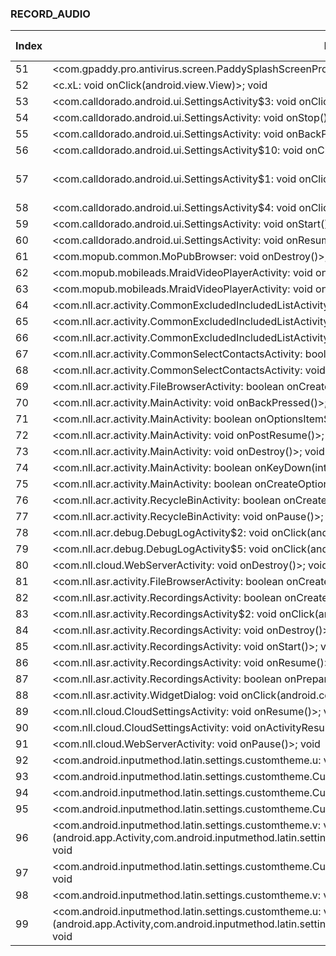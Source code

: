 ### RECORD_AUDIO
| Index | Entry Point & APIs | Screen shot | Resource id | Label |
| ------------- | ------------- | ------------- |-------------|-------------|
| 51 | <com.gpaddy.pro.antivirus.screen.PaddySplashScreenProActivity: void onCreate(android.os.Bundle)>; void <init> | ![](F:\COSMOS\output\py\Play_win8\Productivity\com.gpaddy.free.antivirus\com.gpaddy.pro.antivirus.screen.PaddySplashScreenProActivity.png) |  |  |
| 52 | <c.xL: void onClick(android.view.View)>; void <init> | ![](F:\COSMOS\output\py\Play_win8\Productivity\com.launcher.tattoocamera\com.calldorado.android.ui.SettingsActivity.png) |  | |
| 53 | <com.calldorado.android.ui.SettingsActivity$3: void onClick(android.view.View)>; void <init> | ![](F:\COSMOS\output\py\Play_win8\Productivity\hr.titaniumrecorder.android.free\com.calldorado.android.ui.SettingsActivity.png) |  |  |
| 54 | <com.calldorado.android.ui.SettingsActivity: void onStop()>; void <init> | ![](F:\COSMOS\output\py\Play_win8\Productivity\hr.titaniumrecorder.android.free\com.calldorado.android.ui.SettingsActivity.png) |  |  |
| 55 | <com.calldorado.android.ui.SettingsActivity: void onBackPressed()>; void <init> | ![](F:\COSMOS\output\py\Play_win8\Productivity\hr.titaniumrecorder.android.free\com.calldorado.android.ui.SettingsActivity.png) |  |  |
| 56 | <com.calldorado.android.ui.SettingsActivity$10: void onClick(android.view.View)>; void <init> | ![](F:\COSMOS\output\py\Play_win8\Productivity\hr.titaniumrecorder.android.free\com.calldorado.android.ui.SettingsActivity.png) |  |  |
| 57 | <com.calldorado.android.ui.SettingsActivity$1: void onClick(android.view.View)>; void <init> | ![](F:\COSMOS\output\py\Play_win8\Productivity\hr.titaniumrecorder.android.free\com.calldorado.android.ui.SettingsActivity.png) | {'8000': <sensitive_component.SensitiveComponent.SensitiveView object at 0x000001AB4A18D978>} | D |
| 58 | <com.calldorado.android.ui.SettingsActivity$4: void onClick(android.view.View)>; void <init> | ![](F:\COSMOS\output\py\Play_win8\Productivity\com.launcher.tattoocamera\com.calldorado.android.ui.SettingsActivity.png) |  |  |
| 59 | <com.calldorado.android.ui.SettingsActivity: void onStart()>; void <init> | ![](F:\COSMOS\output\py\Play_win8\Productivity\hr.titaniumrecorder.android.free\com.calldorado.android.ui.SettingsActivity.png) |  |  |
| 60 | <com.calldorado.android.ui.SettingsActivity: void onResume()>; void <init> | ![](F:\COSMOS\output\py\Play_win8\Productivity\hr.titaniumrecorder.android.free\com.calldorado.android.ui.SettingsActivity.png) |  |  |
| 61 | <com.mopub.common.MoPubBrowser: void onDestroy()>; void <init> | ![](F:\COSMOS\output\py\Play_win8\Productivity\hr.titaniumrecorder.android.free\com.mopub.common.MoPubBrowser.png) |  | F |
| 62 | <com.mopub.mobileads.MraidVideoPlayerActivity: void onDestroy()>; void <init> | ![](F:\COSMOS\output\py\Play_win8\Productivity\com.launcher.tattoocamera\com.mopub.mobileads.MraidVideoPlayerActivity.png) |  | |
| 63 | <com.mopub.mobileads.MraidVideoPlayerActivity: void onCreate(android.os.Bundle)>; void <init> | ![](F:\COSMOS\output\py\Play_win8\Productivity\com.launcher.tattoocamera\com.mopub.mobileads.MraidVideoPlayerActivity.png) |  | |
| 64 | <com.nll.acr.activity.CommonExcludedIncludedListActivity: void onCreate(android.os.Bundle)>; void <init> | ![](F:\COSMOS\output\py\Play_win8\Productivity\com.nll.acr\com.nll.acr.activity.CommonExcludedIncludedListActivity.png) |  | |
| 65 | <com.nll.acr.activity.CommonExcludedIncludedListActivity: boolean onCreateOptionsMenu(android.view.Menu)>; void <init> | ![](F:\COSMOS\output\py\Play_win8\Productivity\com.nll.acr\com.nll.acr.activity.CommonExcludedIncludedListActivity.png) |  | |
| 66 | <com.nll.acr.activity.CommonExcludedIncludedListActivity: boolean onOptionsItemSelected(android.view.MenuItem)>; void <init> | ![](F:\COSMOS\output\py\Play_win8\Productivity\com.nll.acr\com.nll.acr.activity.CommonExcludedIncludedListActivity.png) |  | |
| 67 | <com.nll.acr.activity.CommonSelectContactsActivity: boolean onCreateOptionsMenu(android.view.Menu)>; void <init> | ![](F:\COSMOS\output\py\Play_win8\Productivity\com.nll.acr\com.nll.acr.activity.CommonSelectContactsActivity.png) |  | |
| 68 | <com.nll.acr.activity.CommonSelectContactsActivity: void onCreate(android.os.Bundle)>; void <init> | ![](F:\COSMOS\output\py\Play_win8\Productivity\com.nll.acr\com.nll.acr.activity.CommonSelectContactsActivity.png) |  | |
| 69 | <com.nll.acr.activity.FileBrowserActivity: boolean onCreateOptionsMenu(android.view.Menu)>; void <init> | ![](F:\COSMOS\output\py\Play_win8\Productivity\com.nll.acr\com.nll.acr.activity.FileBrowserActivity.png) |  | |
| 70 | <com.nll.acr.activity.MainActivity: void onBackPressed()>; void <init> | ![](F:\COSMOS\output\py\Play_win8\Productivity\com.nll.acr\com.nll.acr.activity.MainActivity.png) |  | |
| 71 | <com.nll.acr.activity.MainActivity: boolean onOptionsItemSelected(android.view.MenuItem)>; void <init> | ![](F:\COSMOS\output\py\Play_win8\Productivity\com.nll.acr\com.nll.acr.activity.MainActivity.png) |  | |
| 72 | <com.nll.acr.activity.MainActivity: void onPostResume()>; void <init> | ![](F:\COSMOS\output\py\Play_win8\Productivity\com.nll.acr\com.nll.acr.activity.MainActivity.png) |  | |
| 73 | <com.nll.acr.activity.MainActivity: void onDestroy()>; void <init> | ![](F:\COSMOS\output\py\Play_win8\Productivity\com.nll.acr\com.nll.acr.activity.MainActivity.png) |  | |
| 74 | <com.nll.acr.activity.MainActivity: boolean onKeyDown(int,android.view.KeyEvent)>; void <init> | ![](F:\COSMOS\output\py\Play_win8\Productivity\com.nll.acr\com.nll.acr.activity.MainActivity.png) |  | |
| 75 | <com.nll.acr.activity.MainActivity: boolean onCreateOptionsMenu(android.view.Menu)>; void <init> | ![](F:\COSMOS\output\py\Play_win8\Productivity\com.nll.acr\com.nll.acr.activity.MainActivity.png) |  | |
| 76 | <com.nll.acr.activity.RecycleBinActivity: boolean onCreateOptionsMenu(android.view.Menu)>; void <init> | ![](F:\COSMOS\output\py\Play_win8\Productivity\com.nll.acr\com.nll.acr.activity.RecycleBinActivity.png) |  |  |
| 77 | <com.nll.acr.activity.RecycleBinActivity: void onPause()>; void <init> | ![](F:\COSMOS\output\py\Play_win8\Productivity\com.nll.acr\com.nll.acr.activity.RecycleBinActivity.png) |  |  |
| 78 | <com.nll.acr.debug.DebugLogActivity$2: void onClick(android.view.View)>; void <init> | ![](F:\COSMOS\output\py\Play_win8\Productivity\com.nll.acr\com.nll.acr.debug.DebugLogActivity.png) |  |  |
| 79 | <com.nll.acr.debug.DebugLogActivity$5: void onClick(android.view.View)>; void <init> | ![](F:\COSMOS\output\py\Play_win8\Productivity\com.nll.acr\com.nll.acr.debug.DebugLogActivity.png) |  |  |
| 80 | <com.nll.cloud.WebServerActivity: void onDestroy()>; void <init> | ![](F:\COSMOS\output\py\Play_win8\Productivity\com.nll.asr\com.nll.cloud.WebServerActivity.png) |  | F |
| 81 | <com.nll.asr.activity.FileBrowserActivity: boolean onCreateOptionsMenu(android.view.Menu)>; void <init> | ![](F:\COSMOS\output\py\Play_win8\Productivity\com.nll.asr\com.nll.asr.activity.FileBrowserActivity.png) |  | F |
| 82 | <com.nll.asr.activity.RecordingsActivity: boolean onCreateOptionsMenu(android.view.Menu)>; void <init> | ![](F:\COSMOS\output\py\Play_win8\Productivity\com.nll.asr\com.nll.asr.activity.RecordingsActivity.png) |  | F |
| 83 | <com.nll.asr.activity.RecordingsActivity$2: void onClick(android.view.View)>; void <init> | ![](F:\COSMOS\output\py\Play_win8\Productivity\com.nll.asr\com.nll.asr.activity.RecordingsActivity.png) |  |  |
| 84 | <com.nll.asr.activity.RecordingsActivity: void onDestroy()>; void <init> | ![](F:\COSMOS\output\py\Play_win8\Productivity\com.nll.asr\com.nll.asr.activity.RecordingsActivity.png) |  |  |
| 85 | <com.nll.asr.activity.RecordingsActivity: void onStart()>; void <init> | ![](F:\COSMOS\output\py\Play_win8\Productivity\com.nll.asr\com.nll.asr.activity.RecordingsActivity.png) |  |  |
| 86 | <com.nll.asr.activity.RecordingsActivity: void onResume()>; void <init> | ![](F:\COSMOS\output\py\Play_win8\Productivity\com.nll.asr\com.nll.asr.activity.RecordingsActivity.png) |  |  |
| 87 | <com.nll.asr.activity.RecordingsActivity: boolean onPrepareOptionsMenu(android.view.Menu)>; void <init> | ![](F:\COSMOS\output\py\Play_win8\Productivity\com.nll.asr\com.nll.asr.activity.RecordingsActivity.png) |  |  |
| 88 | <com.nll.asr.activity.WidgetDialog: void onClick(android.content.DialogInterface,int)>; void <init> | ![](F:\COSMOS\output\py\Play_win8\Productivity\com.nll.asr\com.nll.asr.activity.WidgetDialog.png) |  | |
| 89 | <com.nll.cloud.CloudSettingsActivity: void onResume()>; void <init> | ![](F:\COSMOS\output\py\Play_win8\Productivity\com.nll.asr\com.nll.cloud.CloudSettingsActivity.png) |  | |
| 90 | <com.nll.cloud.CloudSettingsActivity: void onActivityResult(int,int,android.content.Intent)>; void <init> | ![](F:\COSMOS\output\py\Play_win8\Productivity\com.nll.asr\com.nll.cloud.CloudSettingsActivity.png) |  |  |
| 91 | <com.nll.cloud.WebServerActivity: void onPause()>; void <init> | ![](F:\COSMOS\output\py\Play_win8\Productivity\com.nll.asr\com.nll.cloud.WebServerActivity.png) |  | |
| 92 | <com.android.inputmethod.latin.settings.customtheme.u: void onClick(android.view.View)>; void <init> | ![](F:\COSMOS\output\py\Play_win8\Productivity\com.qisiemoji.inputmethod\com.android.inputmethod.latin.settings.customtheme.CustomThemeActivity2.png) |  | |
| 93 | <com.android.inputmethod.latin.settings.customtheme.CustomThemeActivity2: void onStart()>; void <init> | ![](F:\COSMOS\output\py\Play_win8\Productivity\com.qisiemoji.inputmethod\com.android.inputmethod.latin.settings.customtheme.CustomThemeActivity2.png) |  | |
| 94 | <com.android.inputmethod.latin.settings.customtheme.CustomThemeActivity2: void onResume()>; void <init> | ![](F:\COSMOS\output\py\Play_win8\Productivity\com.qisiemoji.inputmethod\com.android.inputmethod.latin.settings.customtheme.CustomThemeActivity2.png) |  | |
| 95 | <com.android.inputmethod.latin.settings.customtheme.CustomThemeActivity2: void onCreate(android.os.Bundle)>; void <init> | ![](F:\COSMOS\output\py\Play_win8\Productivity\com.qisiemoji.inputmethod\com.android.inputmethod.latin.settings.customtheme.CustomThemeActivity2.png) |  | |
| 96 | <com.android.inputmethod.latin.settings.customtheme.v: void <init>(android.app.Activity,com.android.inputmethod.latin.settings.customtheme.j,com.android.inputmethod.latin.settings.customtheme.h)>; void <init> | ![](F:\COSMOS\output\py\Play_win8\Productivity\com.qisiemoji.inputmethod\com.android.inputmethod.latin.settings.customtheme.CustomThemeActivity2.png) |  | |
| 97 | <com.android.inputmethod.latin.settings.customtheme.CustomThemeActivity2: void onActivityResult(int,int,android.content.Intent)>; void <init> | ![](F:\COSMOS\output\py\Play_win8\Productivity\com.qisiemoji.inputmethod\com.android.inputmethod.latin.settings.customtheme.CustomThemeActivity2.png) |  | |
| 98 | <com.android.inputmethod.latin.settings.customtheme.v: void onClick(android.view.View)>; void <init> | ![](F:\COSMOS\output\py\Play_win8\Productivity\com.qisiemoji.inputmethod\com.android.inputmethod.latin.settings.customtheme.CustomThemeActivity2.png) |  | |
| 99 | <com.android.inputmethod.latin.settings.customtheme.u: void <init>(android.app.Activity,com.android.inputmethod.latin.settings.customtheme.j,com.android.inputmethod.latin.settings.customtheme.h)>; void <init> | ![](F:\COSMOS\output\py\Play_win8\Productivity\com.qisiemoji.inputmethod\com.android.inputmethod.latin.settings.customtheme.CustomThemeActivity2.png) |  | |
